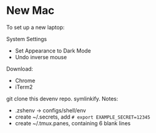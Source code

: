 # New Mac

To set up a new laptop:

System Settings
- Set Appearance to Dark Mode
- Undo inverse mouse

Download:
- Chrome
- iTerm2

git clone this devenv repo. symlinkify. Notes:
- .zshenv -> configs/shell/env
- create ~/.secrets, add `# export EXAMPLE_SECRET=12345`
- create ~/.tmux.panes, containing 6 blank lines
